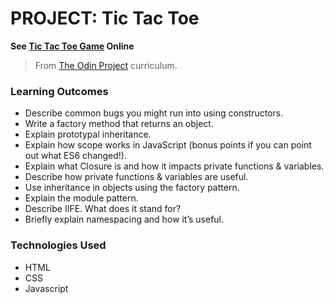 # PROJECT: Tic Tac Toe

**See [Tic Tac Toe Game](https://abkhale17.github.io/ic-Tac-Toe_JS_odin/) Online**

> From [The Odin Project](https://www.theodinproject.com/courses/javascript/lessons/tic-tac-toe-javascript) curriculum.

### Learning Outcomes
- Describe common bugs you might run into using constructors.
- Write a factory method that returns an object.
- Explain prototypal inheritance.
- Explain how scope works in JavaScript (bonus points if you can point out what ES6 changed!).
- Explain what Closure is and how it impacts private functions & variables.
- Describe how private functions & variables are useful.
- Use inheritance in objects using the factory pattern.
- Explain the module pattern.
- Describe IIFE. What does it stand for?
- Briefly explain namespacing and how it’s useful.

### Technologies Used
- HTML
- CSS
- Javascript